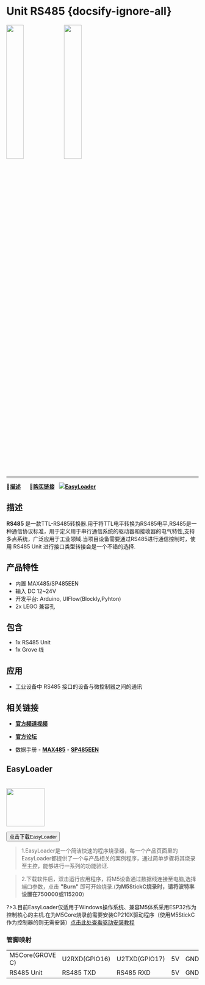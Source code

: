 # Unit RS485 {docsify-ignore-all}

<img src="assets/img/product_pics/unit/unit_rs485_01.png" width="30%" height="30%"><img src="assets/img/product_pics/unit/unit_rs485_02.png" width="30%" height="30%">

***

:memo:**[描述](#描述)**&nbsp;&nbsp;&nbsp;&nbsp;&nbsp;&nbsp;🛒**[购买链接](https://m5stack.com/collections/m5-unit/products/rs485-module)**&nbsp;&nbsp;&nbsp;<img src="https://m5stack.oss-cn-shenzhen.aliyuncs.com/image/EasyLoader_logo-min.jpg">**[EasyLoader](#EasyLoader)**

## 描述

**RS485** 是一款TTL-RS485转换器.用于将TTL电平转换为RS485电平,RS485是一种通信协议标准，用于定义用于串行通信系统的驱动器和接收器的电气特性,支持多点系统，广泛应用于工业领域.当项目设备需要通过RS485进行通信控制时，使用 RS485 Unit 进行接口类型转接会是一个不错的选择.

## 产品特性

- 内置 MAX485/SP485EEN
- 输入 DC 12~24V 
- 开发平台: Arduino, UIFlow(Blockly,Pyhton)
- 2x LEGO 兼容孔

## 包含

- 1x RS485 Unit
- 1x Grove 线

## 应用

- 工业设备中 RS485 接口的设备与微控制器之间的通讯

## 相关链接

- **[官方频道视频](https://i.youku.com/i/UNjE1ODA2MzE0OA==?spm=a2hzp.8253869.0.0)**

- **[官方论坛](http://forum.m5stack.com/)**

- 数据手册 - **[MAX485](https://pdf1.alldatasheet.com/datasheet-pdf/view/73463/MAXIM/MAX485.html)** - **[SP485EEN](https://pdf1.alldatasheet.com/datasheet-pdf/view/45954/SIPEX/SP485EEN.html)**


## EasyLoader

<img src="https://m5stack.oss-cn-shenzhen.aliyuncs.com/image/EasyLoader_logo.png" width="100px" style="margin-top:20px">

<a href="https://m5stack.oss-cn-shenzhen.aliyuncs.com/EasyLoader/Unit/EasyLoader_THERMAL.exe"><button type="button" class="btn btn-primary">点击下载EasyLoader</button></a>

>1.EasyLoader是一个简洁快速的程序烧录器，每一个产品页面里的EasyLoader都提供了一个与产品相关的案例程序，通过简单步骤将其烧录至主控，能够进行一系列的功能验证.

>2.下载软件后，双击运行应用程序，将M5设备通过数据线连接至电脑,选择端口参数，点击 **"Burn"** 即可开始烧录.(**为M5StickC烧录时，请将波特率设置在750000或115200**)

?>3.目前EasyLoader仅适用于Windows操作系统、兼容M5体系采用ESP32作为控制核心的主机.在为M5Core烧录前需要安装CP210X驱动程序（使用M5StickC作为控制器的则无需安装）[点击此处查看驱动安装教程](zh_CN/related_documents/M5Burner#安装串口驱动)



### 管脚映射

<table>
 <tr><td>M5Core(GROVE C)</td><td>U2RXD(GPIO16)</td><td>U2TXD(GPIO17)</td><td>5V</td><td>GND</td></tr>
 <tr><td>RS485 Unit</td><td>RS485 TXD</td><td>RS485 RXD</td><td>5V</td><td>GND</td></tr>
</table>